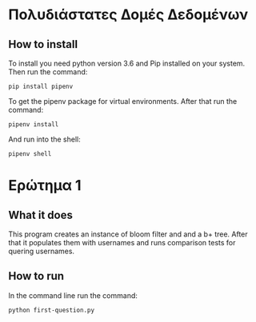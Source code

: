 # Πολυδιάστατες Δομές Δεδομένων

## How to install
To install you need python version 3.6 and Pip installed on your system.
Then run the command: 

```
pip install pipenv
```

To get the pipenv package for virtual environments.
After that run the command:

```
pipenv install
```

And run into the shell:

```
pipenv shell
```

# Ερώτημα 1

## What it does 
This program creates an instance of bloom filter and and a b+ tree. After that it populates them with usernames and runs comparison tests for quering usernames.

## How to run
In the command line run the command: 

```
python first-question.py
```